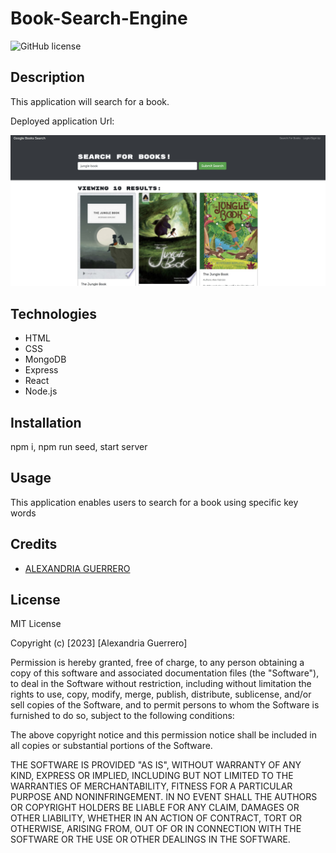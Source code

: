 # Book-Search-Engine

![GitHub license](https://img.shields.io/badge/license-MIT-red.svg)

## Description
This application will search for a book.

Deployed application Url: 

![Screenshot_of_readme_generator](./client/public/images/BookSearchEngine-Screenshot.jpg)

## Technologies
* HTML
* CSS
* MongoDB
* Express
* React
* Node.js

## Installation
npm i, npm run seed, start server

## Usage
This application enables users to search for a book using specific key words

## Credits
- [ALEXANDRIA GUERRERO](https://github.com/Ag6793)

## License

MIT License

Copyright (c) [2023] [Alexandria Guerrero]

Permission is hereby granted, free of charge, to any person obtaining a copy
of this software and associated documentation files (the "Software"), to deal
in the Software without restriction, including without limitation the rights
to use, copy, modify, merge, publish, distribute, sublicense, and/or sell
copies of the Software, and to permit persons to whom the Software is
furnished to do so, subject to the following conditions:

The above copyright notice and this permission notice shall be included in all
copies or substantial portions of the Software.

THE SOFTWARE IS PROVIDED "AS IS", WITHOUT WARRANTY OF ANY KIND, EXPRESS OR
IMPLIED, INCLUDING BUT NOT LIMITED TO THE WARRANTIES OF MERCHANTABILITY,
FITNESS FOR A PARTICULAR PURPOSE AND NONINFRINGEMENT. IN NO EVENT SHALL THE
AUTHORS OR COPYRIGHT HOLDERS BE LIABLE FOR ANY CLAIM, DAMAGES OR OTHER
LIABILITY, WHETHER IN AN ACTION OF CONTRACT, TORT OR OTHERWISE, ARISING FROM,
OUT OF OR IN CONNECTION WITH THE SOFTWARE OR THE USE OR OTHER DEALINGS IN THE
SOFTWARE.


